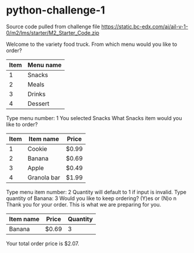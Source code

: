 # python-challenge-1

Source code pulled from challenge file
https://static.bc-edx.com/ai/ail-v-1-0/m2/lms/starter/M2_Starter_Code.zip

Welcome to the variety food truck.
From which menu would you like to order? 

Item   | Menu name  
-------|------------
1      | Snacks     
2      | Meals      
3      | Drinks     
4      | Dessert    

Type menu number: 1
You selected Snacks
What Snacks item would you like to order?

Item   | Item name                | Price
-------|--------------------------|-------
1      | Cookie                   | $0.99
2      | Banana                   | $0.69
3      | Apple                    | $0.49
4      | Granola bar              | $1.99

Type menu item number: 2
Quantity will default to 1 if input is invalid.
Type quantity of Banana: 3
Would you like to keep ordering? (Y)es or (N)o n
Thank you for your order.
This is what we are preparing for you.

Item name                 | Price  | Quantity
--------------------------|--------|----------
Banana                    | $0.69  | 3

Your total order price is $2.07.
